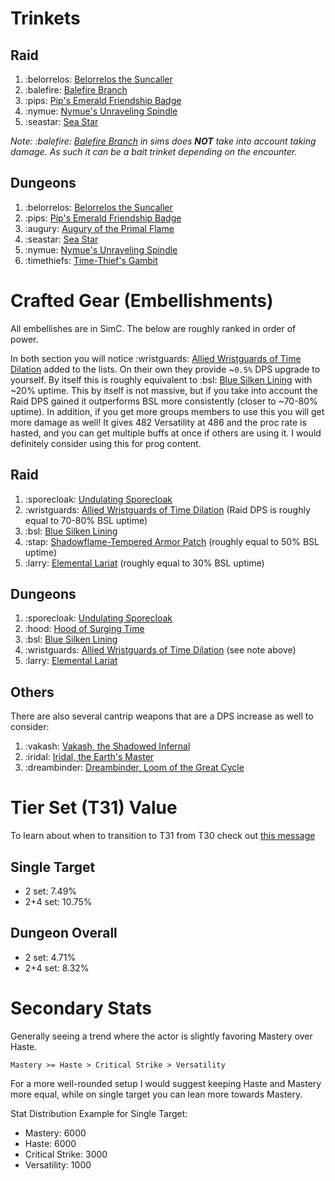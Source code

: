 # Trinkets
## Raid
1. :belorrelos: [Belorrelos the Suncaller](<https://www.wowhead.com/item=207172>)
2. :balefire: [Balefire Branch](<https://www.wowhead.com/item=159630>)
3. :pips: [Pip's Emerald Friendship Badge](<https://www.wowhead.com/item=207168>)
4. :nymue: [Nymue's Unraveling Spindle](<https://www.wowhead.com/item=208615>)
5. :seastar: [Sea Star](<https://www.wowhead.com/item=133201>)

*Note: :balefire: [Balefire Branch](<https://www.wowhead.com/item=159630>) in sims does **NOT** take into account taking damage. As such it can be a bait trinket depending on the encounter.*

## Dungeons
1. :belorrelos: [Belorrelos the Suncaller](<https://www.wowhead.com/item=207172>)
2. :pips: [Pip's Emerald Friendship Badge](<https://www.wowhead.com/item=207168>)
3. :augury: [Augury of the Primal Flame](<https://www.wowhead.com/item=208614>)
4. :seastar: [Sea Star](<https://www.wowhead.com/item=133201>)
5. :nymue: [Nymue's Unraveling Spindle](<https://www.wowhead.com/item=208615>)
6. :timethiefs: [Time-Thief's Gambit](<https://www.wowhead.com/item=207579>)

# Crafted Gear (Embellishments)
All embellishes are in SimC. The below are roughly ranked in order of power.

In both section you will notice :wristguards: [Allied Wristguards of Time Dilation](<https://www.wowhead.com/item=193530>) added to the lists. On their own they provide ~`0.5%` DPS upgrade to yourself. By itself this is roughly equivalent to :bsl: [Blue Silken Lining](<https://www.wowhead.com/item=193944>) with ~20% uptime. This by itself is not massive, but if you take into account the Raid DPS gained it outperforms BSL more consistently (closer to ~70-80% uptime). In addition, if you get more groups members to use this you will get more damage as well! It gives 482 Versatility at 486 and the proc rate is hasted, and you can get multiple buffs at once if others are using it. I would definitely consider using this for prog content.
## Raid
1. :sporecloak: [Undulating Sporecloak](<https://www.wowhead.com/item=205025>)
2. :wristguards: [Allied Wristguards of Time Dilation](<https://www.wowhead.com/item=193530>) (Raid DPS is roughly equal to 70-80% BSL uptime)
3. :bsl: [Blue Silken Lining](<https://www.wowhead.com/item=193944>)
4. :stap: [Shadowflame-Tempered Armor Patch](<https://www.wowhead.com/item=204710>) (roughly equal to 50% BSL uptime)
5. :larry: [Elemental Lariat](<https://www.wowhead.com/item=193001>) (roughly equal to 30% BSL uptime)
## Dungeons
1. :sporecloak: [Undulating Sporecloak](<https://www.wowhead.com/item=205025>)
2. :hood: [Hood of Surging Time](<https://www.wowhead.com/item=193521>)
3. :bsl: [Blue Silken Lining](<https://www.wowhead.com/item=193944>)
4. :wristguards: [Allied Wristguards of Time Dilation](<https://www.wowhead.com/item=193530>) (see note above)
5. :larry: [Elemental Lariat](<https://www.wowhead.com/item=193001>)
## Others
There are also several cantrip weapons that are a DPS increase as well to consider:
1. :vakash: [Vakash, the Shadowed Infernal](<https://www.wowhead.com/item=207788>)
2. :iridal: [Iridal, the Earth's Master](<https://www.wowhead.com/item=208321>)
3. :dreambinder: [Dreambinder, Loom of the Great Cycle](<https://www.wowhead.com/item=208616>)

# Tier Set (T31) Value
To learn about when to transition to T31 from T30 check out [this message](https://discord.com/channels/118456785047781384/1163627440648753273/1168613586189430864)

## Single Target
- 2 set: 7.49%
- 2+4 set: 10.75%
## Dungeon Overall
- 2 set: 4.71%
- 2+4 set: 8.32%

# Secondary Stats
Generally seeing a trend where the actor is slightly favoring Mastery over Haste.
```
Mastery >= Haste > Critical Strike > Versatility
```

For a more well-rounded setup I would suggest keeping Haste and Mastery more equal, while on single target you can lean more towards Mastery.

Stat Distribution Example for Single Target:
- Mastery: 6000
- Haste: 6000
- Critical Strike: 3000
- Versatility: 1000
